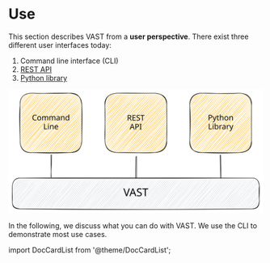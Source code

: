 # Use

This section describes VAST from a **user perspective**. There exist three
different user interfaces today:

1. Command line interface (CLI)
2. [REST API](use/integrate/rest-api)
3. [Python library](use/integrate/python)

![Interfaces](interfaces.excalidraw.svg)

In the following, we discuss what you can do with VAST. We use the CLI to
demonstrate most use cases.

import DocCardList from '@theme/DocCardList';

<DocCardList />

